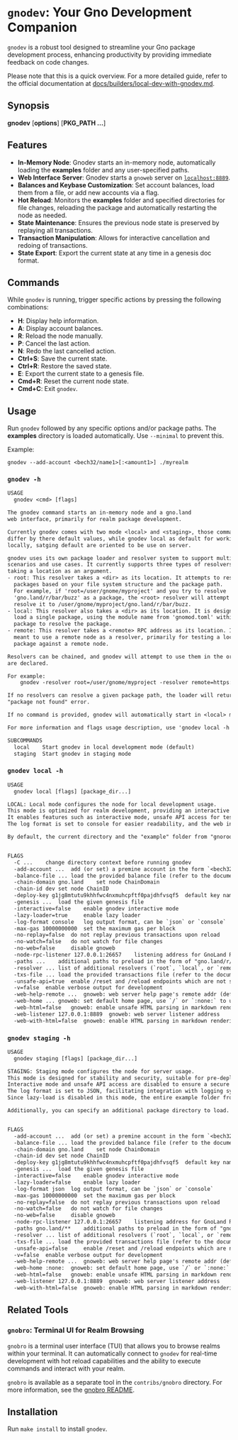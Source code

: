 # `gnodev`: Your Gno Development Companion

`gnodev` is a robust tool designed to streamline your Gno package development process, enhancing productivity
by providing immediate feedback on code changes.

Please note that this is a quick overview. For a more detailed guide, refer to the official documentation at
[docs/builders/local-dev-with-gnodev.md](../../docs/builders/local-dev-with-gnodev.md).

## Synopsis

**gnodev** [**options**] [**PKG_PATH ...**]

## Features
-  **In-Memory Node**: Gnodev starts an in-memory node, automatically loading the **examples** folder and any
   user-specified paths.
-  **Web Interface Server**: Gnodev starts a `gnoweb` server on [`localhost:8889`](https://localhost:8889).
-  **Balances and Keybase Customization**: Set account balances, load them from a file, or add new accounts via a flag.
-  **Hot Reload**: Monitors the **examples** folder and specified directories for file changes, reloading the
   package and automatically restarting the node as needed.
-  **State Maintenance**: Ensures the previous node state is preserved by replaying all transactions.
-  **Transaction Manipulation**: Allows for interactive cancellation and redoing of transactions.
-  **State Export**: Export the current state at any time in a genesis doc format.

## Commands
While `gnodev` is running, trigger specific actions by pressing the following combinations:
-  **H**: Display help information.
-  **A**: Display account balances.
-  **R**: Reload the node manually.
-  **P**: Cancel the last action.
-  **N**: Redo the last cancelled action.
-  **Ctrl+S**: Save the current state.
-  **Ctrl+R**: Restore the saved state.
-  **E**: Export the current state to a genesis file.
-  **Cmd+R**: Reset the current node state.
-  **Cmd+C**: Exit `gnodev`.

## Usage
Run `gnodev` followed by any specific options and/or package paths. The **examples** directory is loaded
automatically. Use `--minimal` to prevent this.

Example:
```
gnodev --add-account <bech32/name1>[:<amount1>] ./myrealm
```

### `gnodev -h`
[embedmd]:# (.tmp/gnodev-usage.txt)
```txt
USAGE
  gnodev <cmd> [flags] 

The gnodev command starts an in-memory node and a gno.land
web interface, primarily for realm package development.

Currently gnodev comes with two mode <local> and <staging>, those command mostly
differ by there default values, while gnodev local as default for working
locally, satging default are oriented to be use on server.

gnodev uses its own package loader and resolver system to support multiple
scenarios and use cases. It currently supports three types of resolvers, each
taking a location as an argument.
- root: This resolver takes a <dir> as its location. It attempts to resolve
  packages based on your file system structure and the package path.
  For example, if 'root=/user/gnome/myproject' and you try to resolve
  'gno.land/r/bar/buzz' as a package, the <root> resolver will attempt to
  resolve it to /user/gnome/myproject/gno.land/r/bar/buzz.
- local: This resolver also takes a <dir> as its location. It is designed to
  load a single package, using the module name from 'gnomod.toml' within this
  package to resolve the package.
- remote: This resolver takes a <remote> RPC address as its location. It is
  meant to use a remote node as a resolver, primarily for testing a local
  package against a remote node.

Resolvers can be chained, and gnodev will attempt to use them in the order they
are declared.

For example:
    gnodev -resolver root=/user/gnome/myproject -resolver remote=https://rpc.gno.lands

If no resolvers can resolve a given package path, the loader will return a
"package not found" error.

If no command is provided, gnodev will automatically start in <local> mode.

For more information and flags usage description, use 'gnodev local -h'.

SUBCOMMANDS
  local    Start gnodev in local development mode (default)
  staging  Start gnodev in staging mode

```

### `gnodev local -h`
[embedmd]:# (.tmp/gnodev-local-usage.txt)
```txt
USAGE
  gnodev local [flags] [package_dir...]

LOCAL: Local mode configures the node for local development usage.
This mode is optimized for realm development, providing an interactive and flexible environment.
It enables features such as interactive mode, unsafe API access for testing, and lazy loading to improve performance.
The log format is set to console for easier readability, and the web interface is accessible locally, making it ideal for iterative development and testing.

By default, the current directory and the "example" folder from "gnoroot" will be used as the root resolver.


FLAGS
  -C ...	change directory context before running gnodev
  -add-account ...	add (or set) a premine account in the form `<bech32|name>[=<amount>]`, can be used multiple time
  -balance-file ...	load the provided balance file (refer to the documentation for format)
  -chain-domain gno.land	set node ChainDomain
  -chain-id dev	set node ChainID
  -deploy-key g1jg8mtutu9khhfwc4nxmuhcpftf0pajdhfvsqf5	default key name or Bech32 address for deploying packages
  -genesis ...	load the given genesis file
  -interactive=false 	enable gnodev interactive mode
  -lazy-loader=true 	enable lazy loader
  -log-format console	log output format, can be `json` or `console`
  -max-gas 10000000000	set the maximum gas per block
  -no-replay=false 	do not replay previous transactions upon reload
  -no-watch=false 	do not watch for file changes
  -no-web=false 	disable gnoweb
  -node-rpc-listener 127.0.0.1:26657	listening address for GnoLand RPC node
  -paths ...	additional paths to preload in the form of "gno.land/r/my/realm", separated by commas; glob is supported
  -resolver ...	list of additional resolvers (`root`, `local`, or `remote`) in the form of <resolver>=<location> will be executed in the given order
  -txs-file ...	load the provided transactions file (refer to the documentation for format)
  -unsafe-api=true 	enable /reset and /reload endpoints which are not safe to expose publicly
  -v=false 	enable verbose output for development
  -web-help-remote ...	gnoweb: web server help page's remote addr (default to <node-rpc-listener>)
  -web-home ...	gnoweb: set default home page, use `/` or `:none:` to use default web home redirect
  -web-html=false 	gnoweb: enable unsafe HTML parsing in markdown rendering
  -web-listener 127.0.0.1:8889	gnoweb: web server listener address
  -web-with-html=false 	gnoweb: enable HTML parsing in markdown rendering

```

### `gnodev staging -h`
[embedmd]:# (.tmp/gnodev-staging-usage.txt)
```txt
USAGE
  gnodev staging [flags] [package_dir...]

STAGING: Staging mode configures the node for server usage.
This mode is designed for stability and security, suitable for pre-deployment testing.
Interactive mode and unsafe API access are disabled to ensure a secure environment.
The log format is set to JSON, facilitating integration with logging systems.
Since lazy-load is disabled in this mode, the entire example folder from "gnoroot" is loaded by default.

Additionally, you can specify an additional package directory to load.


FLAGS
  -add-account ...	add (or set) a premine account in the form `<bech32|name>[=<amount>]`, can be used multiple time
  -balance-file ...	load the provided balance file (refer to the documentation for format)
  -chain-domain gno.land	set node ChainDomain
  -chain-id dev	set node ChainID
  -deploy-key g1jg8mtutu9khhfwc4nxmuhcpftf0pajdhfvsqf5	default key name or Bech32 address for deploying packages
  -genesis ...	load the given genesis file
  -interactive=false 	enable gnodev interactive mode
  -lazy-loader=false 	enable lazy loader
  -log-format json	log output format, can be `json` or `console`
  -max-gas 10000000000	set the maximum gas per block
  -no-replay=false 	do not replay previous transactions upon reload
  -no-watch=false 	do not watch for file changes
  -no-web=false 	disable gnoweb
  -node-rpc-listener 127.0.0.1:26657	listening address for GnoLand RPC node
  -paths gno.land/**	additional paths to preload in the form of "gno.land/r/my/realm", separated by commas; glob is supported
  -resolver ...	list of additional resolvers (`root`, `local`, or `remote`) in the form of <resolver>=<location> will be executed in the given order
  -txs-file ...	load the provided transactions file (refer to the documentation for format)
  -unsafe-api=false 	enable /reset and /reload endpoints which are not safe to expose publicly
  -v=false 	enable verbose output for development
  -web-help-remote ...	gnoweb: web server help page's remote addr (default to <node-rpc-listener>)
  -web-home :none:	gnoweb: set default home page, use `/` or `:none:` to use default web home redirect
  -web-html=false 	gnoweb: enable unsafe HTML parsing in markdown rendering
  -web-listener 127.0.0.1:8889	gnoweb: web server listener address
  -web-with-html=false 	gnoweb: enable HTML parsing in markdown rendering

```


## Related Tools

### `gnobro`: Terminal UI for Realm Browsing
`gnobro` is a terminal user interface (TUI) that allows you to browse realms within your terminal. It can automatically connect to `gnodev` for real-time development with hot reload capabilities and the ability to execute commands and interact with your realm.

`gnobro` is available as a separate tool in the `contribs/gnobro` directory. For more information, see the [gnobro README](../gnobro/README.md).

## Installation
Run `make install` to install `gnodev`.

